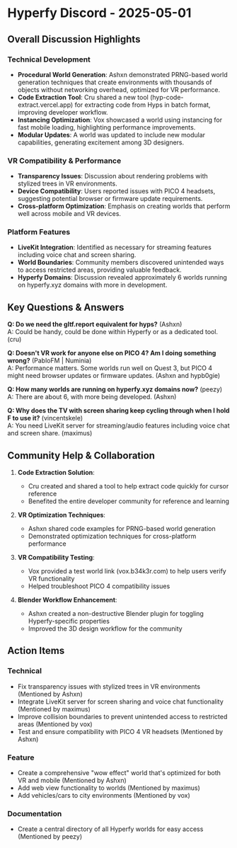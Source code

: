 # Hyperfy Discord - 2025-05-01

## Overall Discussion Highlights

### Technical Development
- **Procedural World Generation**: Ashxn demonstrated PRNG-based world generation techniques that create environments with thousands of objects without networking overhead, optimized for VR performance.
- **Code Extraction Tool**: Cru shared a new tool (hyp-code-extract.vercel.app) for extracting code from Hyps in batch format, improving developer workflow.
- **Instancing Optimization**: Vox showcased a world using instancing for fast mobile loading, highlighting performance improvements.
- **Modular Updates**: A world was updated to include new modular capabilities, generating excitement among 3D designers.

### VR Compatibility & Performance
- **Transparency Issues**: Discussion about rendering problems with stylized trees in VR environments.
- **Device Compatibility**: Users reported issues with PICO 4 headsets, suggesting potential browser or firmware update requirements.
- **Cross-platform Optimization**: Emphasis on creating worlds that perform well across mobile and VR devices.

### Platform Features
- **LiveKit Integration**: Identified as necessary for streaming features including voice chat and screen sharing.
- **World Boundaries**: Community members discovered unintended ways to access restricted areas, providing valuable feedback.
- **Hyperfy Domains**: Discussion revealed approximately 6 worlds running on hyperfy.xyz domains with more in development.

## Key Questions & Answers

**Q: Do we need the gltf.report equivalent for hyps?** (Ashxn)  
A: Could be handy, could be done within Hyperfy or as a dedicated tool. (cru)

**Q: Doesn't VR work for anyone else on PICO 4? Am I doing something wrong?** (PabloFM | Numinia)  
A: Performance matters. Some worlds run well on Quest 3, but PICO 4 might need browser updates or firmware updates. (Ashxn and hypb0gie)

**Q: How many worlds are running on hyperfy.xyz domains now?** (peezy)  
A: There are about 6, with more being developed. (Ashxn)

**Q: Why does the TV with screen sharing keep cycling through when I hold F to use it?** (vincentskele)  
A: You need LiveKit server for streaming/audio features including voice chat and screen share. (maximus)

## Community Help & Collaboration

1. **Code Extraction Solution**:
   - Cru created and shared a tool to help extract code quickly for cursor reference
   - Benefited the entire developer community for reference and learning

2. **VR Optimization Techniques**:
   - Ashxn shared code examples for PRNG-based world generation
   - Demonstrated optimization techniques for cross-platform performance

3. **VR Compatibility Testing**:
   - Vox provided a test world link (vox.b34k3r.com) to help users verify VR functionality
   - Helped troubleshoot PICO 4 compatibility issues

4. **Blender Workflow Enhancement**:
   - Ashxn created a non-destructive Blender plugin for toggling Hyperfy-specific properties
   - Improved the 3D design workflow for the community

## Action Items

### Technical
- Fix transparency issues with stylized trees in VR environments (Mentioned by Ashxn)
- Integrate LiveKit server for screen sharing and voice chat functionality (Mentioned by maximus)
- Improve collision boundaries to prevent unintended access to restricted areas (Mentioned by vox)
- Test and ensure compatibility with PICO 4 VR headsets (Mentioned by Ashxn)

### Feature
- Create a comprehensive "wow effect" world that's optimized for both VR and mobile (Mentioned by Ashxn)
- Add web view functionality to worlds (Mentioned by maximus)
- Add vehicles/cars to city environments (Mentioned by vox)

### Documentation
- Create a central directory of all Hyperfy worlds for easy access (Mentioned by peezy)